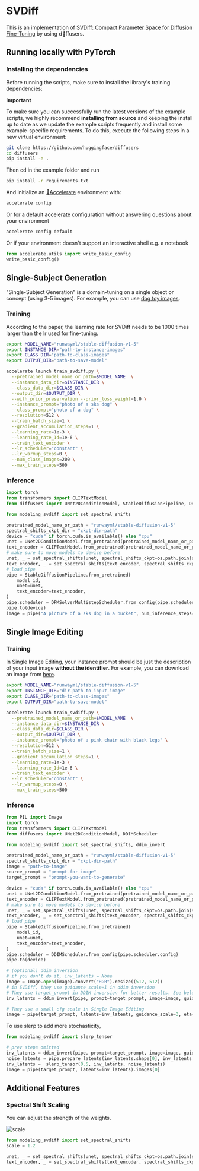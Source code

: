 # SVDiff
This is an implementation of [SVDiff: Compact Parameter Space for Diffusion Fine-Tuning](https://arxiv.org/abs/2303.11305) by using d🧨ffusers. 



## Running locally with PyTorch

### Installing the dependencies

Before running the scripts, make sure to install the library's training dependencies:

**Important**

To make sure you can successfully run the latest versions of the example scripts, we highly recommend **installing from source** and keeping the install up to date as we update the example scripts frequently and install some example-specific requirements. To do this, execute the following steps in a new virtual environment:
```bash
git clone https://github.com/huggingface/diffusers
cd diffusers
pip install -e .
```

Then cd in the example folder and run
```bash
pip install -r requirements.txt
```

And initialize an [🤗Accelerate](https://github.com/huggingface/accelerate/) environment with:

```bash
accelerate config
```

Or for a default accelerate configuration without answering questions about your environment

```bash
accelerate config default
```

Or if your environment doesn't support an interactive shell e.g. a notebook

```python
from accelerate.utils import write_basic_config
write_basic_config()
```

## Single-Subject Generation
"Single-Subject Generation" is a domain-tuning on a single object or concept (using 3-5 images). For example, you can use [dog toy images](https://github.com/huggingface/diffusers/tree/main/examples/dreambooth#dog-toy-example). 


### Training
According to the paper, the learning rate for SVDiff needs to be 1000 times larger than the lr used for fine-tuning. 

```bash
export MODEL_NAME="runwayml/stable-diffusion-v1-5"
export INSTANCE_DIR="path-to-instance-images"
export CLASS_DIR="path-to-class-images"
export OUTPUT_DIR="path-to-save-model"

accelerate launch train_svdiff.py \
  --pretrained_model_name_or_path=$MODEL_NAME  \
  --instance_data_dir=$INSTANCE_DIR \
  --class_data_dir=$CLASS_DIR \
  --output_dir=$OUTPUT_DIR \
  --with_prior_preservation --prior_loss_weight=1.0 \
  --instance_prompt="photo of a sks dog" \
  --class_prompt="photo of a dog" \
  --resolution=512 \
  --train_batch_size=1 \
  --gradient_accumulation_steps=1 \
  --learning_rate=1e-3 \
  --learning_rate_1d=1e-6 \
  --train_text_encoder \
  --lr_scheduler="constant" \
  --lr_warmup_steps=0 \
  --num_class_images=200 \
  --max_train_steps=500
```

### Inference

```python
import torch
from transformers import CLIPTextModel
from diffusers import UNet2DConditionModel, StableDiffusionPipeline, DPMSolverMultistepScheduler

from modeling_svdiff import set_spectral_shifts

pretrained_model_name_or_path = "runwayml/stable-diffusion-v1-5"
spectral_shifts_ckpt_dir = "ckpt-dir-path"
device = "cuda" if torch.cuda.is_available() else "cpu"
unet = UNet2DConditionModel.from_pretrained(pretrained_model_name_or_path, subfolder="unet").to(device)
text_encoder = CLIPTextModel.from_pretrained(pretrained_model_name_or_path, subfolder="text_encoder").to(device)
# make sure to move models to device before
unet, _ = set_spectral_shifts(unet, spectral_shifts_ckpt=os.path.join(spectral_shifts_ckpt, "spectral_shifts.safetensors"))
text_encoder, _ = set_spectral_shifts(text_encoder, spectral_shifts_ckpt=os.path.join(spectral_shifts_ckpt, "spectral_shifts_te.safetensors"))
# load pipe
pipe = StableDiffusionPipeline.from_pretrained(
    model_id,
    unet=unet,
    text_encoder=text_encoder,
)
pipe.scheduler = DPMSolverMultistepScheduler.from_config(pipe.scheduler.config)
pipe.to(device)
image = pipe("A picture of a sks dog in a bucket", num_inference_steps=25).images[0]
```

## Single Image Editing
### Training
In Single Image Editing, your instance prompt should be just the description of your input image **without the identifier**. For example, you can download an image from [here](https://unsplash.com/photos/1JJJIHh7-Mk).

```bash
export MODEL_NAME="runwayml/stable-diffusion-v1-5"
export INSTANCE_DIR="dir-path-to-input-image"
export CLASS_DIR="path-to-class-images"
export OUTPUT_DIR="path-to-save-model"

accelerate launch train_svdiff.py \
  --pretrained_model_name_or_path=$MODEL_NAME  \
  --instance_data_dir=$INSTANCE_DIR \
  --class_data_dir=$CLASS_DIR \
  --output_dir=$OUTPUT_DIR \
  --instance_prompt="photo of a pink chair with black legs" \
  --resolution=512 \
  --train_batch_size=1 \
  --gradient_accumulation_steps=1 \
  --learning_rate=1e-3 \
  --learning_rate_1d=1e-6 \
  --train_text_encoder \
  --lr_scheduler="constant" \
  --lr_warmup_steps=0 \
  --max_train_steps=500
```

### Inference

```python
from PIL import Image
import torch
from transformers import CLIPTextModel
from diffusers import UNet2DConditionModel, DDIMScheduler

from modeling_svdiff import set_spectral_shifts, ddim_invert

pretrained_model_name_or_path = "runwayml/stable-diffusion-v1-5"
spectral_shifts_ckpt_dir = "ckpt-dir-path"
image = "path-to-image"
source_prompt = "prompt-for-image"
target_prompt = "prompt-you-want-to-generate"

device = "cuda" if torch.cuda.is_available() else "cpu"
unet = UNet2DConditionModel.from_pretrained(pretrained_model_name_or_path, subfolder="unet").to(device)
text_encoder = CLIPTextModel.from_pretrained(pretrained_model_name_or_path, subfolder="text_encoder").to(device)
# make sure to move models to device before
unet, _ = set_spectral_shifts(unet, spectral_shifts_ckpt=os.path.join(spectral_shifts_ckpt, "spectral_shifts.safetensors"))
text_encoder, _ = set_spectral_shifts(text_encoder, spectral_shifts_ckpt=os.path.join(spectral_shifts_ckpt, "spectral_shifts_te.safetensors"))
# load pipe
pipe = StableDiffusionPipeline.from_pretrained(
    model_id,
    unet=unet,
    text_encoder=text_encoder,
)
pipe.scheduler = DDIMScheduler.from_config(pipe.scheduler.config)
pipe.to(device)

# (optional) ddim inversion
# if you don't do it, inv_latents = None
image = Image.open(image).convert("RGB").resize((512, 512))
# in SVDiff, they use guidance scale=1 in ddim inversion
# They use target_prompt in DDIM inversion for better results. See below for comparison between source_prompt and target_prompt.
inv_latents = ddim_invert(pipe, prompt=target_prompt, image=image, guidance_scale=1.0)

# They use a small cfg scale in Single Image Editing 
image = pipe(target_prompt, latents=inv_latents, guidance_scale=3, eta=0.5).images[0]
```

To use slerp to add more stochasticity,
```python
from modeling_svdiff import slerp_tensor

# prev steps omitted
inv_latents = ddim_invert(pipe, prompt=target_prompt, image=image, guidance_scale=1.0)
noise_latents = pipe.prepare_latents(inv_latents.shape[0], inv_latents.shape[1], 512, 512, dtype=inv_latents.dtype, device=pipe.device, generator=torch.Generator("cuda").manual_seed(0))
inv_latents =  slerp_tensor(0.5, inv_latents, noise_latents)
image = pipe(target_prompt, latents=inv_latents).images[0]
```


## Additional Features

### Spectral Shift Scaling

You can adjust the strength of the weights.

![scale](https://github.com/mkshing/svdiff-pytorch/raw/main/assets/scale.png)

```python
from modeling_svdiff import set_spectral_shifts
scale = 1.2

unet, _ = set_spectral_shifts(unet, spectral_shifts_ckpt=os.path.join(spectral_shifts_ckpt, "spectral_shifts.safetensors"), scale=scale)
text_encoder, _ = set_spectral_shifts(text_encoder, spectral_shifts_ckpt=os.path.join(spectral_shifts_ckpt, "spectral_shifts_te.safetensors"), scale=scale)
```